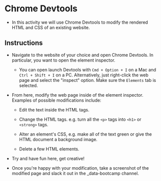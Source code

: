 # Chrome Devtools

* In this activity we will use Chrome Devtools to modify the rendered HTML and CSS of an existing website.

## Instructions

* Navigate to the website of your choice and open Chrome Devtools. In particular, you want to open the element inspector.

  * You can open launch Devtools with `Cmd + Option + I` on  a Mac and `Ctrl + Shift + I` on a PC. Alternatively, just right-click the web page and select the "inspect" option. Make sure the `Elements` tab is selected.

* From here, modify the web page inside of the element inspector. Examples of possible modifications include:

  * Edit the text inside the HTML tags.

  * Change the HTML tags. e.g. turn all the `<p>` tags into `<h1>` or `<strong>` tags.

  * Alter an element's CSS, e.g. make all of the text green or give the HTML document a background image.

  * Delete a few HTML elements.

* Try and have fun here, get creative!

* Once you're happy with your modification, take a screenshot of the modified page and slack it out in the _data-bootcamp channel.
